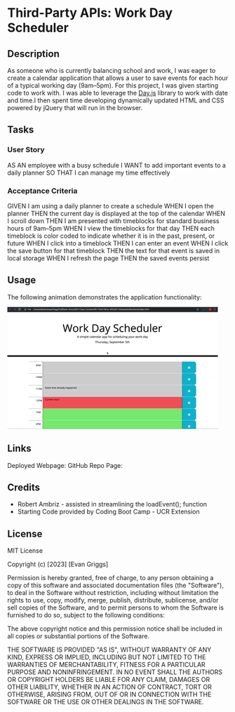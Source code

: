 # Third-Party APIs: Work Day Scheduler

## Description

As someone who is currently balancing school and work, I was eager to create a calendar application that allows a user to save events for each hour of a typical working day (9am&ndash;5pm). For this project, I was given starting code to work with. I was able to leverage the [Day.js](https://day.js.org/en/) library to work with date and time.I then spent time developing dynamically updated HTML and CSS powered by jQuery that will run in the browser.

## Tasks

### User Story
AS AN employee with a busy schedule
I WANT to add important events to a daily planner
SO THAT I can manage my time effectively

### Acceptance Criteria
GIVEN I am using a daily planner to create a schedule
WHEN I open the planner
THEN the current day is displayed at the top of the calendar
WHEN I scroll down
THEN I am presented with timeblocks for standard business hours of 9am&ndash;5pm
WHEN I view the timeblocks for that day
THEN each timeblock is color coded to indicate whether it is in the past, present, or future
WHEN I click into a timeblock
THEN I can enter an event
WHEN I click the save button for that timeblock
THEN the text for that event is saved in local storage
WHEN I refresh the page
THEN the saved events persist

## Usage

The following animation demonstrates the application functionality:

![A user clicks on slots on the color-coded calendar and edits the events.](./Assets/05-third-party-apis-homework-demo.gif)

## Links
Deployed Webpage: 
GitHub Repo Page: 

## Credits

- Robert Ambriz - assisted in streamlining the loadEvent(); function
- Starting Code provided by Coding Boot Camp - UCR Extension

## License

MIT License

Copyright (c) [2023] [Evan Griggs]

Permission is hereby granted, free of charge, to any person obtaining a copy
of this software and associated documentation files (the "Software"), to deal
in the Software without restriction, including without limitation the rights
to use, copy, modify, merge, publish, distribute, sublicense, and/or sell
copies of the Software, and to permit persons to whom the Software is
furnished to do so, subject to the following conditions:

The above copyright notice and this permission notice shall be included in all
copies or substantial portions of the Software.

THE SOFTWARE IS PROVIDED "AS IS", WITHOUT WARRANTY OF ANY KIND, EXPRESS OR
IMPLIED, INCLUDING BUT NOT LIMITED TO THE WARRANTIES OF MERCHANTABILITY,
FITNESS FOR A PARTICULAR PURPOSE AND NONINFRINGEMENT. IN NO EVENT SHALL THE
AUTHORS OR COPYRIGHT HOLDERS BE LIABLE FOR ANY CLAIM, DAMAGES OR OTHER
LIABILITY, WHETHER IN AN ACTION OF CONTRACT, TORT OR OTHERWISE, ARISING FROM,
OUT OF OR IN CONNECTION WITH THE SOFTWARE OR THE USE OR OTHER DEALINGS IN THE
SOFTWARE.